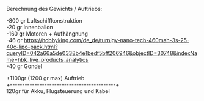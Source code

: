 
Berechnung des Gewichts / Auftriebs:

-800 gr Luftschiffkonstruktion <br>
-20  gr Innenballon <br>
-160 gr Motoren + Aufhängnung <br>
-46  gr https://hobbyking.com/de_de/turnigy-nano-tech-460mah-3s-25-40c-lipo-pack.html?queryID=042a66a5de0338b4e1bedf5bff206946&objectID=30748&indexName=hbk_live_products_analytics <br>
-40  gr Gondel 

+1100gr (1200 gr max) Auftrieb <br>
+-------------------------------------------+<br>
120gr für Akku, Flugsteuerung und Kabel
